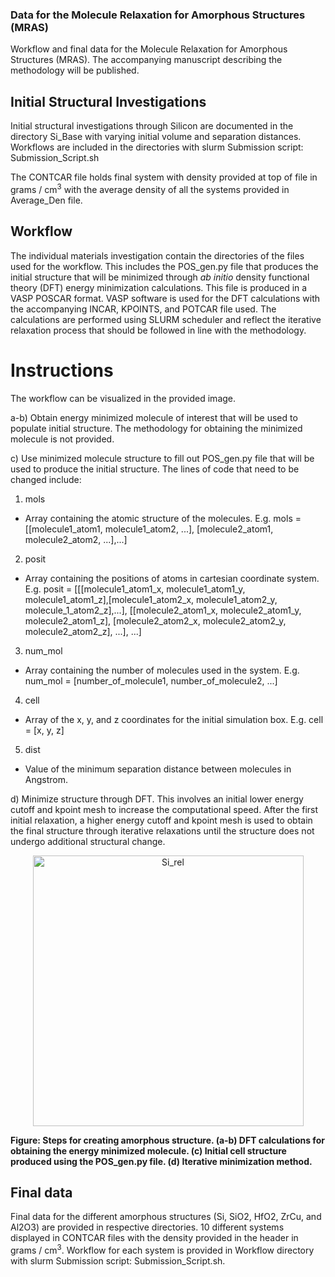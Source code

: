### Data for the Molecule Relaxation for Amorphous Structures (MRAS)

Workflow and final data for the Molecule Relaxation for Amorphous Structures (MRAS). The accompanying manuscript describing the methodology will be published.

## Initial Structural Investigations

Initial structural investigations through Silicon are documented in the directory Si_Base with varying initial volume and separation distances. Workflows are included in the directories with slurm Submission script: Submission_Script.sh

The CONTCAR file holds final system with density provided at top of file in grams / cm<sup>3</sup> with the average density of all the systems provided in Average_Den file. 

## Workflow

The individual materials investigation contain the directories of the files used for the workflow. This includes the POS_gen.py file that produces the initial structure that will be minimized through *ab initio* density functional theory (DFT) energy minimization calculations. This file is produced in a VASP POSCAR format. VASP software is used for the DFT calculations with the accompanying INCAR, KPOINTS, and POTCAR file used. The calculations are performed using SLURM scheduler and reflect the iterative relaxation process that should be followed in line with the methodology. 

# Instructions
The workflow can be visualized in the provided image.

a-b) Obtain energy minimized molecule of interest that will be used to populate initial structure. The methodology for obtaining the minimized molecule is not provided.

c) Use minimized molecule structure to fill out POS_gen.py file that will be used to produce the initial structure. The lines of code that need to be changed include:

1. mols 
  - Array containing the atomic structure of the molecules. E.g. mols = [[molecule1_atom1, molecule1_atom2, ...], [molecule2_atom1, molecule2_atom2, ...],...]

2. posit
  - Array containing the positions of atoms in cartesian coordinate system. E.g. posit = [[[molecule1_atom1_x, molecule1_atom1_y, molecule1_atom1_z],[molecule1_atom2_x, molecule1_atom2_y, molecule_1_atom2_z],...], [[molecule2_atom1_x, molecule2_atom1_y, molecule2_atom1_z], [molecule2_atom2_x, molecule2_atom2_y, molecule2_atom2_z], ...], ...]

3. num_mol
  - Array containing the number of molecules used in the system. E.g. num_mol = [number_of_molecule1, number_of_molecule2, ...]

4. cell
  - Array of the x, y, and z coordinates for the initial simulation box. E.g. cell = [x, y, z]

5. dist
  - Value of the minimum separation distance between molecules in Angstrom. 

d) Minimize structure through DFT. This involves an initial lower energy cutoff and kpoint mesh to increase the computational speed. After the first initial relaxation, a higher energy cutoff and kpoint mesh is used to obtain the final structure through iterative relaxations until the structure does not undergo additional structural change. 

<p align="center">
  <img width="433" alt="Si_rel" src="https://github.com/user-attachments/assets/7b6ef422-460e-4928-ae7b-6dadbaa09bf8" />
 
**Figure: Steps for creating amorphous structure. (a-b) DFT calculations for obtaining the energy minimized molecule. (c) Initial cell structure produced using the POS_gen.py file. (d) Iterative minimization method.** 
</p>

## Final data

Final data for the different amorphous structures (Si, SiO2, HfO2, ZrCu, and Al2O3) are provided in respective directories. 10 different systems displayed in CONTCAR files with the density provided in the header in grams / cm<sup>3</sup>. Workflow for each system is provided in Workflow directory with slurm Submission script: Submission_Script.sh.
